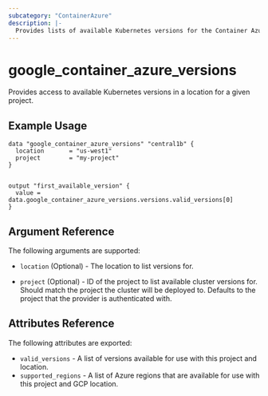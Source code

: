 ```yaml
---
subcategory: "ContainerAzure"
description: |-
  Provides lists of available Kubernetes versions for the Container Azure resources.
---
```


# google\_container\_azure\_versions

Provides access to available Kubernetes versions in a location for a given project.

## Example Usage

```hcl
data "google_container_azure_versions" "central1b" {
  location       = "us-west1"
  project        = "my-project"
}


output "first_available_version" {
  value = data.google_container_azure_versions.versions.valid_versions[0]
}
```

## Argument Reference

The following arguments are supported:

* `location` (Optional) - The location to list versions for.

* `project` (Optional) - ID of the project to list available cluster versions for. Should match the project the cluster will be deployed to.
  Defaults to the project that the provider is authenticated with.

## Attributes Reference

The following attributes are exported:

* `valid_versions` - A list of versions available for use with this project and location.
* `supported_regions` - A list of Azure regions that are available for use with this project and GCP location.
